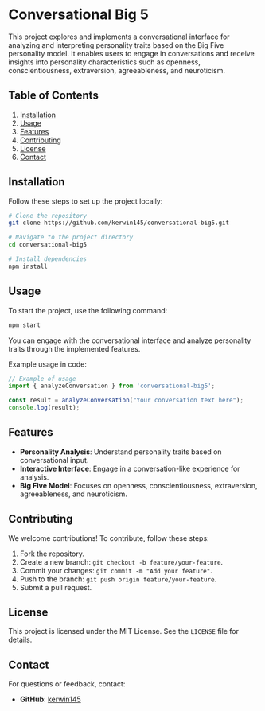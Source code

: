 # Conversational Big 5

This project explores and implements a conversational interface for analyzing and interpreting personality traits based on the Big Five personality model. It enables users to engage in conversations and receive insights into personality characteristics such as openness, conscientiousness, extraversion, agreeableness, and neuroticism.

## Table of Contents
1. [Installation](#installation)
2. [Usage](#usage)
3. [Features](#features)
4. [Contributing](#contributing)
5. [License](#license)
6. [Contact](#contact)

## Installation

Follow these steps to set up the project locally:

```bash
# Clone the repository
git clone https://github.com/kerwin145/conversational-big5.git

# Navigate to the project directory
cd conversational-big5

# Install dependencies
npm install
```

## Usage

To start the project, use the following command:

```bash
npm start
```

You can engage with the conversational interface and analyze personality traits through the implemented features.

Example usage in code:

```javascript
// Example of usage
import { analyzeConversation } from 'conversational-big5';

const result = analyzeConversation("Your conversation text here");
console.log(result);
```

## Features

- **Personality Analysis**: Understand personality traits based on conversational input.
- **Interactive Interface**: Engage in a conversation-like experience for analysis.
- **Big Five Model**: Focuses on openness, conscientiousness, extraversion, agreeableness, and neuroticism.

## Contributing

We welcome contributions! To contribute, follow these steps:

1. Fork the repository.
2. Create a new branch: `git checkout -b feature/your-feature`.
3. Commit your changes: `git commit -m "Add your feature"`.
4. Push to the branch: `git push origin feature/your-feature`.
5. Submit a pull request.

## License

This project is licensed under the MIT License. See the `LICENSE` file for details.

## Contact

For questions or feedback, contact:

- **GitHub**: [kerwin145](https://github.com/kerwin145)

